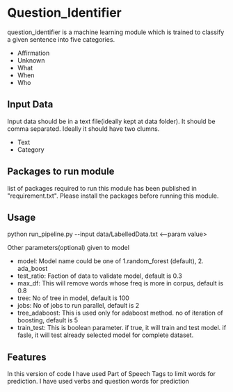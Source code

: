 # Question_Identifier
question_identifier is a machine learning module which is trained to classify a given sentence into five categories.
  * Affirmation
  * Unknown
  * What
  * When
  * Who

## Input Data
Input data should be in a text file(ideally kept at data folder). It should be comma separated. Ideally it should have two clumns. 
  * Text
  * Category
## Packages to run module
list of packages required to run this module has been published in "requirement.txt". Please install the packages before running this module.

## Usage
python run_pipeline.py --input data/LabelledData.txt <--param value>

Other parameters(optional) given to model
  * model:  Model name could be one of 1.random_forest (default), 2. ada_boost
  * test_ratio: Faction of data to validate model, default is 0.3
  * max_df: This will remove words whose freq is more in corpus, default  is 0.8
  * tree: No of tree in model, default is 100
  * jobs: No of jobs to run parallel, default is 2
  * tree_adaboost: This is used only for adaboost method. no of iteration of boosting, default is 5
  * train_test: This is boolean parameter. if true, it will train and test model. if fasle, it will test already selected model for complete dataset.

## Features
In this version of code I have used Part of Speech Tags to limit words for prediction.
I have used verbs and question words for prediction